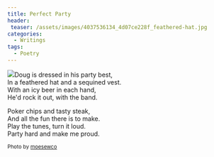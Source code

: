 ```yaml
---
title: Perfect Party
header:
 teaser: /assets/images/4037536134_4d07ce228f_feathered-hat.jpg
categories:
  - Writings
tags:
  - Poetry
---
```

<img src="https://douglangille.github.io/assets/images/4037536134_4d07ce228f_feathered-hat.jpg">Doug is dressed in his party best,  
 In a feathered hat and a sequined vest.  
 With an icy beer in each hand,  
 He'd rock it out, with the band.

Poker chips and tasty steak,  
 And all the fun there is to make.  
 Play the tunes, turn it loud.  
 Party hard and make me proud.

<small>Photo by <a href="http://www.flickr.com/photos/20702035@N06/4037536134">moesewco</a></small>